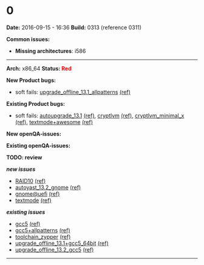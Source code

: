 # 0


**Date:** 2016-09-15 - 16:36
**Build:** 0313 (reference 0311)

**Common issues:**

 * **Missing architectures**: i586
<hr>

**Arch:** x86_64
**Status: <font color="red">Red</font>**

**New Product bugs:**

* soft fails: [upgrade_offline_13.1_allpatterns](https://openqa.opensuse.org/tests/169809 "Failed modules: ") [(ref)](https://openqa.opensuse.org/tests/169614 "Previous test")


**Existing Product bugs:**

* soft fails: [autoupgrade_13.1](https://openqa.opensuse.org/tests/169791 "Failed modules: ") [(ref)](https://openqa.opensuse.org/tests/169596 "Previous test"), [cryptlvm](https://openqa.opensuse.org/tests/169796 "Failed modules: zypper_in") [(ref)](https://openqa.opensuse.org/tests/169601 "Previous test"), [cryptlvm_minimal_x](https://openqa.opensuse.org/tests/169797 "Failed modules: ") [(ref)](https://openqa.opensuse.org/tests/169602 "Previous test"), [textmode+awesome](https://openqa.opensuse.org/tests/169828 "Failed modules: ") [(ref)](https://openqa.opensuse.org/tests/169633 "Previous test")


**New openQA-issues:**



**Existing openQA-issues:**



**TODO: review**

***new issues***

* [RAID10](https://openqa.opensuse.org/tests/169785 "Failed modules: bootloader") [(ref)](https://openqa.opensuse.org/tests/169590 "Previous test")
* [autoyast_13.2_gnome](https://openqa.opensuse.org/tests/169793 "Failed modules: desktop_mainmenu") [(ref)](https://openqa.opensuse.org/tests/169598 "Previous test")
* [gnome@uefi](https://openqa.opensuse.org/tests/169801 "Failed modules: welcome") [(ref)](https://openqa.opensuse.org/tests/169606 "Previous test")
* [textmode](https://openqa.opensuse.org/tests/169827 "Failed modules: snapper_undochange") [(ref)](https://openqa.opensuse.org/tests/169632 "Previous test")


***existing issues***

* [gcc5](https://openqa.opensuse.org/tests/169823 "Failed modules: addon_products_leap") [(ref)](https://openqa.opensuse.org/tests/169628 "Previous test")
* [gcc5+allpatterns](https://openqa.opensuse.org/tests/169824 "Failed modules: addon_products_leap") [(ref)](https://openqa.opensuse.org/tests/169629 "Previous test")
* [toolchain_zypper](https://openqa.opensuse.org/tests/169829 "Failed modules: addon_products_leap") [(ref)](https://openqa.opensuse.org/tests/169634 "Previous test")
* [upgrade_offline_13.1+gcc5_64bit](https://openqa.opensuse.org/tests/169807 "Failed modules: addon_products_leap") [(ref)](https://openqa.opensuse.org/tests/169612 "Previous test")
* [upgrade_offline_13.2_gcc5](https://openqa.opensuse.org/tests/169812 "Failed modules: addon_products_leap") [(ref)](https://openqa.opensuse.org/tests/169617 "Previous test")



---

